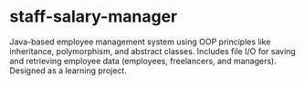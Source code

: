 # staff-salary-manager
Java-based employee management system using OOP principles like inheritance, polymorphism, and abstract classes. Includes file I/O for saving and retrieving employee data (employees, freelancers, and managers). Designed as a learning project.
